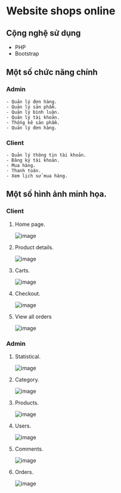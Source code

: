 # Website shops online
## Cộng nghệ sử dụng
  - PHP
  - Bootstrap

## Một số chức năng chính
  ### Admin
    - Quản lý đơn hàng.
    - Quản lý sản phẩm.
    - Quản lý bình luận.
    - Quản lý tài khoản.
    - Thống kê sản phẩm.
    - Quản lý đơn hàng.
  ### Client
    - Quản lý thông tin tài khoản.
    - Đăng ký tài khoản.
    - Mua hàng.
    - Thanh toán.
    - Xem lịch sử mua hàng.

## Một số hình ảnh minh họa.
  ### Client
  1. Home page.

     ![image](https://github.com/user-attachments/assets/1d1608ea-97f3-4dee-9b17-6133c381f419)

  2. Product details.

     ![image](https://github.com/user-attachments/assets/a253a863-a06d-4183-9dff-99c82cef1439)

  3. Carts.

     ![image](https://github.com/user-attachments/assets/64bc99b5-e6c5-4a32-bfcd-cf74f67f30cb)

  4. Checkout.

     ![image](https://github.com/user-attachments/assets/d88762f5-fd5c-48b7-92bd-8467e5e86322)

  5. View all orders

     ![image](https://github.com/user-attachments/assets/da1fcd7a-2cee-4f09-8b46-36d11c093b76)


  ### Admin
  1. Statistical.

     ![image](https://github.com/user-attachments/assets/11f5fac8-e65b-4e9c-b8ae-5c2275cfd45c)

  2. Category.

     ![image](https://github.com/user-attachments/assets/7fa193b6-8ef2-4520-9cd7-0063cf41596f)

  3. Products.

     ![image](https://github.com/user-attachments/assets/f4d71d8a-a7b2-4cf4-80c3-cd80ee94c155)

  4. Users.

     ![image](https://github.com/user-attachments/assets/334f00f4-f470-4a4e-947b-366131e2b21a)

  5. Comments.

     ![image](https://github.com/user-attachments/assets/de2b824c-f0d0-4728-95c6-64549f6ee7b7)

  6. Orders.

     ![image](https://github.com/user-attachments/assets/c7f047f0-8e84-4a66-b8e0-38e76f2cd901)



     




